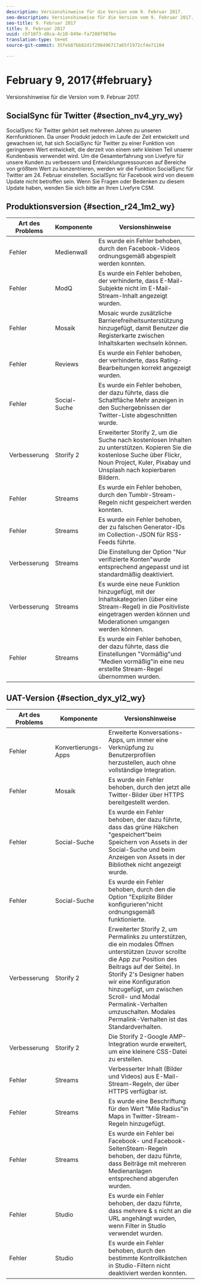 ```yaml
---
description: Versionshinweise für die Version vom 9. Februar 2017.
seo-description: Versionshinweise für die Version vom 9. Februar 2017.
seo-title: 9. Februar 2017
title: 9. Februar 2017
uuid: cbf10f3-d8ca-4c10-849e-fa7208f987be
translation-type: tm+mt
source-git-commit: 35feb87bb82d1f298496717a65f1972cf4e71104

---
```



# February 9, 2017{#february}

Versionshinweise für die Version vom 9. Februar 2017.

## SocialSync für Twitter {#section_nv4_yry_wy}

SocialSync für Twitter gehört seit mehreren Jahren zu unseren Kernfunktionen. Da unser Produkt jedoch im Laufe der Zeit entwickelt und gewachsen ist, hat sich SocialSync für Twitter zu einer Funktion von geringerem Wert entwickelt, die derzeit von einem sehr kleinen Teil unserer Kundenbasis verwendet wird. Um die Gesamterfahrung von Livefyre für unsere Kunden zu verbessern und Entwicklungsressourcen auf Bereiche von größtem Wert zu konzentrieren, werden wir die Funktion SocialSync für Twitter am 24. Februar einstellen. SocialSync für Facebook wird von diesem Update nicht betroffen sein. Wenn Sie Fragen oder Bedenken zu diesem Update haben, wenden Sie sich bitte an Ihren Livefyre CSM.

## Produktionsversion {#section_r24_1m2_wy}

| Art des Problems | Komponente | Versionshinweise |
|--- |--- |--- |
| Fehler | Medienwall | Es wurde ein Fehler behoben, durch den Facebook-Videos ordnungsgemäß abgespielt werden konnten. |
| Fehler | ModQ | Es wurde ein Fehler behoben, der verhinderte, dass E-Mail-Subjekte nicht im E-Mail-Stream-Inhalt angezeigt wurden. |
| Fehler | Mosaik | Mosaic wurde zusätzliche Barrierefreiheitsunterstützung hinzugefügt, damit Benutzer die Registerkarte zwischen Inhaltskarten wechseln können. |
| Fehler | Reviews | Es wurde ein Fehler behoben, der verhinderte, dass Rating-Bearbeitungen korrekt angezeigt wurden. |
| Fehler | Social-Suche | Es wurde ein Fehler behoben, der dazu führte, dass die Schaltfläche Mehr anzeigen in den Suchergebnissen der Twitter-Liste abgeschnitten wurde. |
| Verbesserung | Storify 2 | Erweiterter Storify 2, um die Suche nach kostenlosen Inhalten zu unterstützen. Kopieren Sie die kostenlose Suche über Flickr, Noun Project, Kuler, Pixabay und Unsplash nach kopierbaren Bildern. |
| Fehler | Streams | Es wurde ein Fehler behoben, durch den Tumblr-Stream-Regeln nicht gespeichert werden konnten. |
| Fehler | Streams | Es wurde ein Fehler behoben, der zu falschen Generator-IDs im Collection-JSON für RSS-Feeds führte. |
| Verbesserung | Streams | Die Einstellung der Option "Nur verifizierte Konten"wurde entsprechend angepasst und ist standardmäßig deaktiviert. |
| Verbesserung | Streams | Es wurde eine neue Funktion hinzugefügt, mit der Inhaltskategorien (über eine Stream-Regel) in die Positivliste eingetragen werden können und Moderationen umgangen werden können. |
| Fehler | Streams | Es wurde ein Fehler behoben, der dazu führte, dass die Einstellungen "Vormäßig"und "Medien vormäßig"in eine neu erstellte Stream-Regel übernommen wurden. |

## UAT-Version {#section_dyx_yl2_wy}

| Art des Problems | Komponente | Versionshinweise |
|--- |--- |--- |
| Fehler | Konvertierungs-Apps | Erweiterte Konversations-Apps, um immer eine Verknüpfung zu Benutzerprofilen herzustellen, auch ohne vollständige Integration. |
| Fehler | Mosaik | Es wurde ein Fehler behoben, durch den jetzt alle Twitter-Bilder über HTTPS bereitgestellt werden. |
| Fehler | Social-Suche | Es wurde ein Fehler behoben, der dazu führte, dass das grüne Häkchen "gespeichert"beim Speichern von Assets in der Social-Suche und beim Anzeigen von Assets in der Bibliothek nicht angezeigt wurde. |
| Fehler | Social-Suche | Es wurde ein Fehler behoben, durch den die Option "Explizite Bilder konfigurieren"nicht ordnungsgemäß funktionierte. |
| Verbesserung | Storify 2 | Erweiterter Storify 2, um Permalinks zu unterstützen, die ein modales Öffnen unterstützen (zuvor scrollte die App zur Position des Beitrags auf der Seite). In Storify 2's Designer haben wir eine Konfiguration hinzugefügt, um zwischen Scroll- und Modal Permalink-Verhalten umzuschalten. Modales Permalink-Verhalten ist das Standardverhalten. |
| Verbesserung | Storify 2 | Die Storify 2-Google AMP-Integration wurde erweitert, um eine kleinere CSS-Datei zu erstellen. |
| Fehler | Streams | Verbesserter Inhalt (Bilder und Videos) aus E-Mail-Stream-Regeln, der über HTTPS verfügbar ist. |
| Fehler | Streams | Es wurde eine Beschriftung für den Wert "Mile Radius"in Maps in Twitter-Stream-Regeln hinzugefügt. |
| Fehler | Streams | Es wurde ein Fehler bei Facebook- und Facebook-SeitenSteam-Regeln behoben, der dazu führte, dass Beiträge mit mehreren Medienanlagen entsprechend abgerufen wurden. |
| Fehler | Studio | Es wurde ein Fehler behoben, der dazu führte, dass mehrere &amp; s nicht an die URL angehängt wurden, wenn Filter in Studio verwendet wurden. |
| Fehler | Studio | Es wurde ein Fehler behoben, durch den bestimmte Kontrollkästchen in Studio-Filtern nicht deaktiviert werden konnten. |

